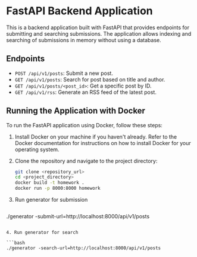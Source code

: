 # FastAPI Backend Application

This is a backend application built with FastAPI that provides endpoints for submitting and searching submissions. The application allows indexing and searching of submissions in memory without using a database.

## Endpoints

- `POST /api/v1/posts`: Submit a new post.
- `GET /api/v1/posts`: Search for post based on title and author.
- `GET /api/v1/posts/<post_id>`: Get a specific post by ID.
- `GET /api/v1/rss`: Generate an RSS feed of the latest post.

## Running the Application with Docker

To run the FastAPI application using Docker, follow these steps:

1. Install Docker on your machine if you haven't already. Refer to the Docker documentation for instructions on how to install Docker for your operating system.

2. Clone the repository and navigate to the project directory:

   ```bash
   git clone <repository_url>
   cd <project_directory>
   docker build -t homework .
   docker run -p 8000:8000 homework
   ```

3. Run generator for submission
   
   ```bash
  ./generator -submit-url=http://localhost:8000/api/v1/posts
   ```
 
4. Run generator for search
   
   ```bash
  ./generator -search-url=http://localhost:8000/api/v1/posts
   ```
